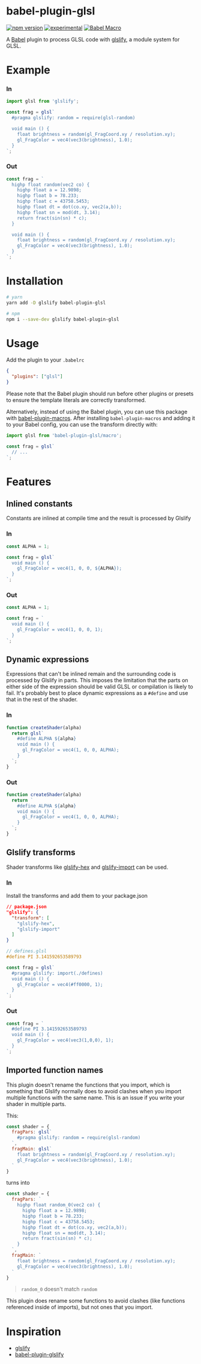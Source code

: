 babel-plugin-glsl
====================

[![npm version](https://badge.fury.io/js/babel-plugin-glsl.svg)](https://badge.fury.io/js/babel-plugin-glsl)
[![experimental](http://badges.github.io/stability-badges/dist/experimental.svg)](http://github.com/badges/stability-badges)
[![Babel Macro](https://img.shields.io/badge/babel--macro-%F0%9F%8E%A3-f5da55.svg?style=flat-square)](https://github.com/kentcdodds/babel-plugin-macros)

A [Babel](https://babeljs.io/) plugin to process GLSL code with [glslify](https://github.com/glslify/glslify), a module system for GLSL.

# Example

### In

```js
import glsl from 'glslify';

const frag = glsl`
  #pragma glslify: random = require(glsl-random)

  void main () {
    float brightness = random(gl_FragCoord.xy / resolution.xy);
    gl_FragColor = vec4(vec3(brightness), 1.0);
  }
`;
```

### Out

```js
const frag = `
  highp float random(vec2 co) {
    highp float a = 12.9898;
    highp float b = 78.233;
    highp float c = 43758.5453;
    highp float dt = dot(co.xy, vec2(a,b));
    highp float sn = mod(dt, 3.14);
    return fract(sin(sn) * c);
  }

  void main () {
    float brightness = random(gl_FragCoord.xy / resolution.xy);
    gl_FragColor = vec4(vec3(brightness), 1.0);
  }
`;
```

# Installation

```bash
# yarn
yarn add -D glslify babel-plugin-glsl

# npm
npm i --save-dev glslify babel-plugin-glsl
```

# Usage

Add the plugin to your `.babelrc`

```json
{
  "plugins": ["glsl"]
}
```

Please note that the Babel plugin should run before other plugins or presets to ensure the template literals are correctly transformed.

Alternatively, instead of using the Babel plugin, you can use this package with [babel-plugin-macros](https://github.com/kentcdodds/babel-plugin-macros/). After installing `babel-plugin-macros` and adding it to your Babel config, you can use the transform directly with:

```js
import glsl from 'babel-plugin-glsl/macro';

const frag = glsl`
  // ...
`;
```

# Features

## Inlined constants

Constants are inlined at compile time and the result is processed by Glslify

### In

```js
const ALPHA = 1;

const frag = glsl`
  void main () {
    gl_FragColor = vec4(1, 0, 0, ${ALPHA});
  }
`;
```

### Out

```js
const ALPHA = 1;

const frag = `
  void main () {
    gl_FragColor = vec4(1, 0, 0, 1);
  }
`;
```

## Dynamic expressions

Expressions that can't be inlined remain and the surrounding code is processed by Glslify in parts. This imposes the limitation that the parts on either side of the expression should be valid GLSL or compilation is likely to fail. It's probably best to place dynamic expressions as a `#define` and use that in the rest of the shader. 

### In

```js
function createShader(alpha)
  return glsl`
    #define ALPHA ${alpha}
    void main () {
      gl_FragColor = vec4(1, 0, 0, ALPHA);
    }
  `;
}
```

### Out

```js
function createShader(alpha)
  return `
    #define ALPHA ${alpha}
    void main () {
      gl_FragColor = vec4(1, 0, 0, ALPHA);
    }
  `;
}
```

## Glslify transforms

Shader transforms like [glslify-hex](http://stack.gl/packages/#hughsk/glslify-hex) and [glslify-import](http://stack.gl/packages/#hughsk/glslify-import) can be used.

### In

Install the transforms and add them to your package.json

```json
// package.json
"glslify": {
  "transform": [
    "glslify-hex",
    "glslify-import"
  ]
}
```

```glsl
// defines.glsl
#define PI 3.141592653589793
```

```js
const frag = glsl`
  #pragma glslify: import(./defines)
  void main () {
    gl_FragColor = vec4(#ff0000, 1);
  }
`;
```

### Out 

```js
const frag = `
  #define PI 3.141592653589793
  void main () {
    gl_FragColor = vec4(vec3(1,0,0), 1);
  }
`;
```

## Imported function names

This plugin doesn't rename the functions that you import, which is something that Glslify normally does to avoid clashes when you import multiple functions with the same name. This is an issue if you write your shader in multiple parts.

This:

```js
const shader = {
  fragPars: glsl`
    #pragma glslify: random = require(glsl-random)
  `,
  fragMain: glsl`
    float brightness = random(gl_FragCoord.xy / resolution.xy);
    gl_FragColor = vec4(vec3(brightness), 1.0);
  `
}
```

turns into

```js
const shader = {
  fragPars: `
    highp float random_0(vec2 co) {
      highp float a = 12.9898;
      highp float b = 78.233;
      highp float c = 43758.5453;
      highp float dt = dot(co.xy, vec2(a,b));
      highp float sn = mod(dt, 3.14);
      return fract(sin(sn) * c);
    }
  `,
  fragMain: `
    float brightness = random(gl_FragCoord.xy / resolution.xy);
    gl_FragColor = vec4(vec3(brightness), 1.0);
  `
}
```

> `random_0` doesn't match `random`

This plugin does rename some functions to avoid clashes (like functions referenced inside of imports), but not ones that you import.

# Inspiration

* [glslify](https://github.com/glslify/glslify)
* [babel-plugin-glslify](https://github.com/glslify/babel-plugin-glslify)
